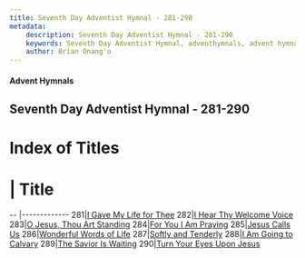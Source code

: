 ```yaml
---
title: Seventh Day Adventist Hymnal - 281-290
metadata:
    description: Seventh Day Adventist Hymnal - 281-290
    keywords: Seventh Day Adventist Hymnal, adventhymnals, advent hymnals 281-290
    author: Brian Onang'o
---
```


#### Advent Hymnals
## Seventh Day Adventist Hymnal - 281-290

# Index of Titles
# | Title                        
-- |-------------
281|[I Gave My Life for Thee](/seventh-day-adventist-hymnal/201-300/281-290/I-Gave-My-Life-for-Thee)
282|[I Hear Thy Welcome Voice](/seventh-day-adventist-hymnal/201-300/281-290/I-Hear-Thy-Welcome-Voice)
283|[O Jesus, Thou Art Standing](/seventh-day-adventist-hymnal/201-300/281-290/O-Jesus,-Thou-Art-Standing)
284|[For You I Am Praying](/seventh-day-adventist-hymnal/201-300/281-290/For-You-I-Am-Praying)
285|[Jesus Calls Us](/seventh-day-adventist-hymnal/201-300/281-290/Jesus-Calls-Us)
286|[Wonderful Words of Life](/seventh-day-adventist-hymnal/201-300/281-290/Wonderful-Words-of-Life)
287|[Softly and Tenderly](/seventh-day-adventist-hymnal/201-300/281-290/Softly-and-Tenderly)
288|[I Am Going to Calvary](/seventh-day-adventist-hymnal/201-300/281-290/I-Am-Going-to-Calvary)
289|[The Savior Is Waiting](/seventh-day-adventist-hymnal/201-300/281-290/The-Savior-Is-Waiting)
290|[Turn Your Eyes Upon Jesus](/seventh-day-adventist-hymnal/201-300/281-290/Turn-Your-Eyes-Upon-Jesus)